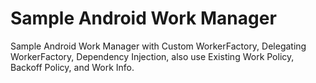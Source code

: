 # Sample Android Work Manager
Sample Android Work Manager with Custom WorkerFactory, Delegating WorkerFactory, Dependency Injection, also use Existing Work Policy, Backoff Policy, and Work Info.
